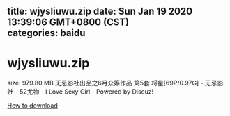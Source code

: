 
title: wjysliuwu.zip
date: Sun Jan 19 2020 13:39:06 GMT+0800 (CST)    
categories: baidu
---

# wjysliuwu.zip
size: 979.80 MB
 无忌影社出品之6月众筹作品 第5套 将星[69P/0.97G] - 无忌影社 - 52尤物 - I Love Sexy Girl - Powered by Discuz!
 

[How to download](https://bpcam.bemobtrk.com/go/2ceec3aa-1ca2-46d6-b9ff-aaa5c184517c?jno=68)